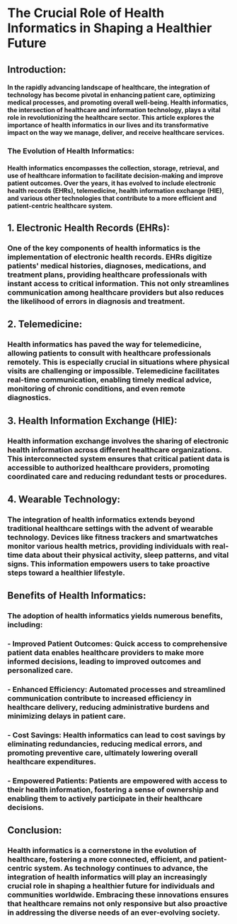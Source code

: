 # The Crucial Role of Health Informatics in Shaping a Healthier Future

## Introduction:

#### In the rapidly advancing landscape of healthcare, the integration of technology has become pivotal in enhancing patient care, optimizing medical processes, and promoting overall well-being. Health informatics, the intersection of healthcare and information technology, plays a vital role in revolutionizing the healthcare sector. This article explores the importance of health informatics in our lives and its transformative impact on the way we manage, deliver, and receive healthcare services.

### The Evolution of Health Informatics:

#### Health informatics encompasses the collection, storage, retrieval, and use of healthcare information to facilitate decision-making and improve patient outcomes. Over the years, it has evolved to include electronic health records (EHRs), telemedicine, health information exchange (HIE), and various other technologies that contribute to a more efficient and patient-centric healthcare system.

## 1. Electronic Health Records (EHRs):

### One of the key components of health informatics is the implementation of electronic health records. EHRs digitize patients' medical histories, diagnoses, medications, and treatment plans, providing healthcare professionals with instant access to critical information. This not only streamlines communication among healthcare providers but also reduces the likelihood of errors in diagnosis and treatment.



## 2. Telemedicine:

### Health informatics has paved the way for telemedicine, allowing patients to consult with healthcare professionals remotely. This is especially crucial in situations where physical visits are challenging or impossible. Telemedicine facilitates real-time communication, enabling timely medical advice, monitoring of chronic conditions, and even remote diagnostics.



## 3. Health Information Exchange (HIE):

### Health information exchange involves the sharing of electronic health information across different healthcare organizations. This interconnected system ensures that critical patient data is accessible to authorized healthcare providers, promoting coordinated care and reducing redundant tests or procedures.



## 4. Wearable Technology:

### The integration of health informatics extends beyond traditional healthcare settings with the advent of wearable technology. Devices like fitness trackers and smartwatches monitor various health metrics, providing individuals with real-time data about their physical activity, sleep patterns, and vital signs. This information empowers users to take proactive steps toward a healthier lifestyle.


## Benefits of Health Informatics:

### The adoption of health informatics yields numerous benefits, including:

### - Improved Patient Outcomes: Quick access to comprehensive patient data enables healthcare providers to make more informed decisions, leading to improved outcomes and personalized care.

### - Enhanced Efficiency: Automated processes and streamlined communication contribute to increased efficiency in healthcare delivery, reducing administrative burdens and minimizing delays in patient care.

### - Cost Savings: Health informatics can lead to cost savings by eliminating redundancies, reducing medical errors, and promoting preventive care, ultimately lowering overall healthcare expenditures.

### - Empowered Patients: Patients are empowered with access to their health information, fostering a sense of ownership and enabling them to actively participate in their healthcare decisions.

## Conclusion:

### Health informatics is a cornerstone in the evolution of healthcare, fostering a more connected, efficient, and patient-centric system. As technology continues to advance, the integration of health informatics will play an increasingly crucial role in shaping a healthier future for individuals and communities worldwide. Embracing these innovations ensures that healthcare remains not only responsive but also proactive in addressing the diverse needs of an ever-evolving society.
